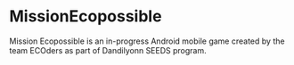 # MissionEcopossible

Mission Ecopossible is an in-progress Android mobile game created by the team ECOders as part of Dandilyonn SEEDS program. 

